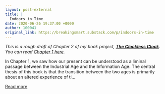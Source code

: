 ```yaml
---
layout: post-external
title: |
  Indoors in Time
date: 2020-06-26 19:37:00 +0000
author: 100041
original_link: https://breakingsmart.substack.com/p/indoors-in-time
---
```


_This is a rough draft of Chapter 2 of my book project, **[The Clockless Clock](https://breakingsmart.substack.com/subscribe?utm_medium=rss&utm_content=592358)**. You can read [Chapter 1 here](https://breakingsmart.substack.com/subscribe?utm_medium=rss&utm_content=592358)._

In Chapter 1, we saw how our present can be understood as a liminal passage between the Industrial Age and the Information Age. The central thesis of this book is that the transition between the two ages is primarily about an altered experience of ti…

[Read more](https://breakingsmart.substack.com/p/indoors-in-time)
